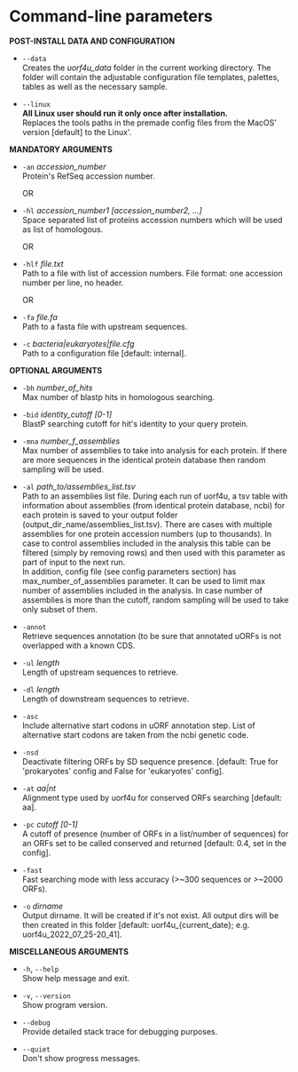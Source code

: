 # Сommand-line parameters

	
**POST-INSTALL DATA AND CONFIGURATION**

- `--data`  
Creates the *uorf4u_data* folder in the current working directory.
The folder will contain the adjustable configuration file templates, palettes, tables as well as the necessary sample.

- `--linux`  
**All Linux user should run it only once after installation.**  
Replaces the tools paths in the premade config files from the MacOS' version [default] to the Linux'.
 

**MANDATORY ARGUMENTS**

- `-an` *accession_number*  
Protein's RefSeq accession number.

	OR

- `-hl` *accession_number1 [accession_number2, ...]*  
Space separated list of proteins accession numbers which will be used as list of homologous.

	OR

- `-hlf` *file.txt*  
Path to a file with list of accession numbers. File format: one accession number per line, no header.

	OR

- `-fa` *file.fa*  
    Path to a fasta file with upstream sequences.


- `-c` *bacteria|eukaryotes|file.cfg*  
Path to a configuration file [default: internal].


**OPTIONAL ARGUMENTS**

- `-bh` *number_of_hits*  
Max number of blastp hits in homologous searching.

- `-bid` *identity_cutoff [0-1]*  
BlastP searching cutoff for hit's identity to your query protein.

- `-mna` *number_f_assemblies*  
Max number of assemblies to take into analysis for each protein. If there are more sequences in the identical protein database then random sampling will be used.

- `-al` *path_to/assemblies_list.tsv*  
Path to an assemblies list file. During each run of uorf4u, a tsv table with information about assemblies (from identical protein database, ncbi) for each protein is saved to your output folder (output_dir_name/assemblies_list.tsv). There are cases with multiple assemblies for one protein accession numbers (up to thousands). In case to control assemblies included in the analysis this table can be filtered (simply by removing rows) and then used with this parameter as part of input to the next run.  
In addition, config file (see config parameters section) has max_number_of_assemblies parameter. It can be used to limit max number of assemblies included in the analysis. In case number of assemblies is more than the cutoff, random sampling will be used to take only subset of them.

- `-annot`  
Retrieve sequences annotation (to be sure that annotated uORFs is not overlapped with a known CDS. 

- `-ul` *length*     
Length of upstream sequences to retrieve.

- `-dl` *length*    
Length of downstream sequences to retrieve.

- `-asc`   
Include alternative start codons in uORF annotation step. List of alternative start codons are taken from the ncbi genetic code.

- `-nsd`  
Deactivate filtering ORFs by SD sequence presence. [default: True for 'prokaryotes' config and False for 'eukaryotes' config].

- `-at` *aa|nt*  
Alignment type used by uorf4u for conserved ORFs searching [default: aa]. 

- `-pc` *cutoff [0-1]*  
A cutoff of presence (number of ORFs in a list/number of sequences) for an ORFs set to be called conserved and returned [default: 0.4, set in the config].

- `-fast`  
Fast searching mode with less accuracy (>~300 sequences or >~2000 ORFs).

- `-o` *dirname*  
Output dirname. It will be created if it's not exist. All output dirs will be then created in this folder [default: uorf4u_{current_date}; e.g. uorf4u_2022_07_25-20_41].


**MISCELLANEOUS ARGUMENTS**

- `-h`, `--help`  
Show help message and exit.

- `-v`, `--version`  
Show program version.

- `--debug`  
Provide detailed stack trace for debugging purposes.

- `--quiet`  
Don't show progress messages.
